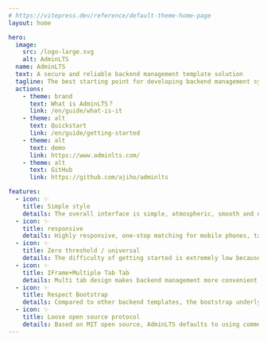```yaml
---
# https://vitepress.dev/reference/default-theme-home-page
layout: home

hero:
  image:
    src: /logo-large.svg
    alt: AdminLTS
  name: AdminLTS
  text: A secure and reliable backend management template solution
  tagline: The best starting point for developing backend management systems
  actions:
    - theme: brand
      text: What is AdminLTS？
      link: /en/guide/what-is-it
    - theme: alt
      text: Quickstart
      link: /en/guide/getting-started
    - theme: alt
      text: demo
      link: https://www.adminlts.com/
    - theme: alt
      text: GitHub
      link: https://github.com/ajiho/adminlts

features:
  - icon: ✨
    title: Simple style
    details: The overall interface is simple, atmospheric, smooth and not lagging
  - icon: ✨
    title: responsive
    details: Highly responsive, one-stop matching for mobile phones, tablets, and PCs
  - icon: ✨
    title: Zero threshold / universal
    details: The difficulty of getting started is extremely low because it is just an HTML pure static backend template that can be applied to any backend language
  - icon: ✨
    title: IFrame+Multiple Tab Tab
    details: Multi tab design makes backend management more convenient
  - icon: ✨
    title: Respect Bootstrap
    details: Compared to other backend templates, the bootstrap underlying style has not been modified, allowing for an authentic bootstrap experience
  - icon: ✨
    title: Loose open source protocol
    details: Based on MIT open source, AdminLTS defaults to using commercially reliable plugins
---
```

